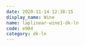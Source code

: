 ```yaml
---
date: 2020-11-14 12:38:15
display_name: Wine
name: laplinear-wine1-dk-ln
code: e904
category: dk-ln
---
```

